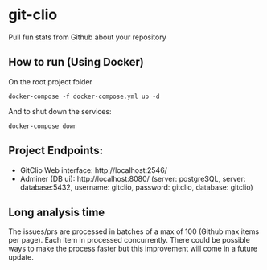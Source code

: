 # git-clio

Pull fun stats from Github about your repository

## How to run (Using Docker)
On the root project folder
```shell
docker-compose -f docker-compose.yml up -d
```

And to shut down the services:
```shell
docker-compose down
```

## Project Endpoints:
- GitClio Web interface: http://localhost:2546/
- Adminer (DB ui): http://localhost:8080/ (server: postgreSQL, server: database:5432, username: gitclio, password: gitclio, database: gitclio)

## Long analysis time
The issues/prs are processed in batches of a max of 100 (Github max items per page). Each item in processed concurrently. There could be possible ways to make the process faster but this improvement will come in a future update. 
